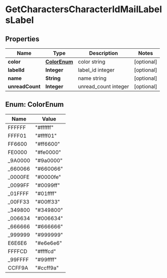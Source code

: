 
# GetCharactersCharacterIdMailLabelsLabel

## Properties
Name | Type | Description | Notes
------------ | ------------- | ------------- | -------------
**color** | [**ColorEnum**](#ColorEnum) | color string |  [optional]
**labelId** | **Integer** | label_id integer |  [optional]
**name** | **String** | name string |  [optional]
**unreadCount** | **Integer** | unread_count integer |  [optional]


<a name="ColorEnum"></a>
## Enum: ColorEnum
Name | Value
---- | -----
FFFFFF | &quot;#ffffff&quot;
FFFF01 | &quot;#ffff01&quot;
FF6600 | &quot;#ff6600&quot;
FE0000 | &quot;#fe0000&quot;
_9A0000 | &quot;#9a0000&quot;
_660066 | &quot;#660066&quot;
_0000FE | &quot;#0000fe&quot;
_0099FF | &quot;#0099ff&quot;
_01FFFF | &quot;#01ffff&quot;
_00FF33 | &quot;#00ff33&quot;
_349800 | &quot;#349800&quot;
_006634 | &quot;#006634&quot;
_666666 | &quot;#666666&quot;
_999999 | &quot;#999999&quot;
E6E6E6 | &quot;#e6e6e6&quot;
FFFFCD | &quot;#ffffcd&quot;
_99FFFF | &quot;#99ffff&quot;
CCFF9A | &quot;#ccff9a&quot;



